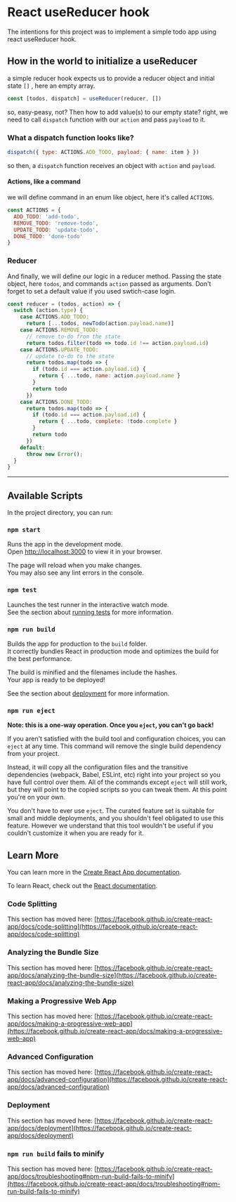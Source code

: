 # React useReducer hook

The intentions for this project was to implement a simple todo app using react useReducer hook.

## How in the world to initialize a useReducer
a simple reducer hook expects us to provide a reducer object and initial state ```[]``` , here an empty array.
```javascript
const [todos, dispatch] = useReducer(reducer, [])
```
so, easy-peasy, not? Then how to add value(s) to our empty state? right, we need to call ```dispatch``` function 
with our ```action``` and pass ```payload``` to it.

### What a dispatch function looks like?
```javascript
dispatch({ type: ACTIONS.ADD_TODO, payload: { name: item } })
```
so then, a ```dispatch``` function receives an object with ```action``` and ```payload```. 

#### Actions, like a command
we will define command in an enum like object, here it's called `ACTIONS`.
```javascript
const ACTIONS = {
  ADD_TODO: 'add-todo',
  REMOVE_TODO: 'remove-todo',
  UPDATE_TODO: 'update-todo',
  DONE_TODO: 'done-todo'
}
```

### Reducer
And finally, we will define our logic in a reducer method. Passing the state object, here `todos`, 
and commands `action` passed as arguments. Don't forget to set a default value if you used swtich-case login.
```javascript
const reducer = (todos, action) => {
  switch (action.type) {
    case ACTIONS.ADD_TODO:
      return [...todos, newTodo(action.payload.name)]
    case ACTIONS.REMOVE_TODO:
      // remove to-do from the state
      return todos.filter(todo => todo.id !== action.payload.id)
    case ACTIONS.UPDATE_TODO:
      // update to-do to the state
      return todos.map(todo => {
        if (todo.id === action.payload.id) {
          return { ...todo, name: action.payload.name }
        }
        return todo
      })
    case ACTIONS.DONE_TODO:
      return todos.map(todo => {
        if (todo.id === action.payload.id) {
          return { ...todo, complete: !todo.complete }
        }
        return todo
      })
    default:
      throw new Error();
  }
}
```
---

## Available Scripts

In the project directory, you can run:

### `npm start`

Runs the app in the development mode.\
Open [http://localhost:3000](http://localhost:3000) to view it in your browser.

The page will reload when you make changes.\
You may also see any lint errors in the console.

### `npm test`

Launches the test runner in the interactive watch mode.\
See the section about [running tests](https://facebook.github.io/create-react-app/docs/running-tests) for more information.

### `npm run build`

Builds the app for production to the `build` folder.\
It correctly bundles React in production mode and optimizes the build for the best performance.

The build is minified and the filenames include the hashes.\
Your app is ready to be deployed!

See the section about [deployment](https://facebook.github.io/create-react-app/docs/deployment) for more information.

### `npm run eject`

**Note: this is a one-way operation. Once you `eject`, you can't go back!**

If you aren't satisfied with the build tool and configuration choices, you can `eject` at any time. This command will remove the single build dependency from your project.

Instead, it will copy all the configuration files and the transitive dependencies (webpack, Babel, ESLint, etc) right into your project so you have full control over them. All of the commands except `eject` will still work, but they will point to the copied scripts so you can tweak them. At this point you're on your own.

You don't have to ever use `eject`. The curated feature set is suitable for small and middle deployments, and you shouldn't feel obligated to use this feature. However we understand that this tool wouldn't be useful if you couldn't customize it when you are ready for it.

## Learn More

You can learn more in the [Create React App documentation](https://facebook.github.io/create-react-app/docs/getting-started).

To learn React, check out the [React documentation](https://reactjs.org/).

### Code Splitting

This section has moved here: [https://facebook.github.io/create-react-app/docs/code-splitting](https://facebook.github.io/create-react-app/docs/code-splitting)

### Analyzing the Bundle Size

This section has moved here: [https://facebook.github.io/create-react-app/docs/analyzing-the-bundle-size](https://facebook.github.io/create-react-app/docs/analyzing-the-bundle-size)

### Making a Progressive Web App

This section has moved here: [https://facebook.github.io/create-react-app/docs/making-a-progressive-web-app](https://facebook.github.io/create-react-app/docs/making-a-progressive-web-app)

### Advanced Configuration

This section has moved here: [https://facebook.github.io/create-react-app/docs/advanced-configuration](https://facebook.github.io/create-react-app/docs/advanced-configuration)

### Deployment

This section has moved here: [https://facebook.github.io/create-react-app/docs/deployment](https://facebook.github.io/create-react-app/docs/deployment)

### `npm run build` fails to minify

This section has moved here: [https://facebook.github.io/create-react-app/docs/troubleshooting#npm-run-build-fails-to-minify](https://facebook.github.io/create-react-app/docs/troubleshooting#npm-run-build-fails-to-minify)
